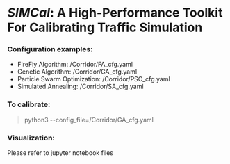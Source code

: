# _SIMCal_: A High-Performance Toolkit For Calibrating Traffic Simulation

### Configuration examples:
* FireFly Algorithm: /Corridor/FA_cfg.yaml
* Genetic Algorithm: /Corridor/GA_cfg.yaml
* Particle Swarm Optimization: /Corridor/PSO_cfg.yaml
* Simulated Annealing: /Corridor/SA_cfg.yaml

### To calibrate:
> python3 --config_file=/Corridor/GA_cfg.yaml

### Visualization:
Please refer to jupyter notebook files

